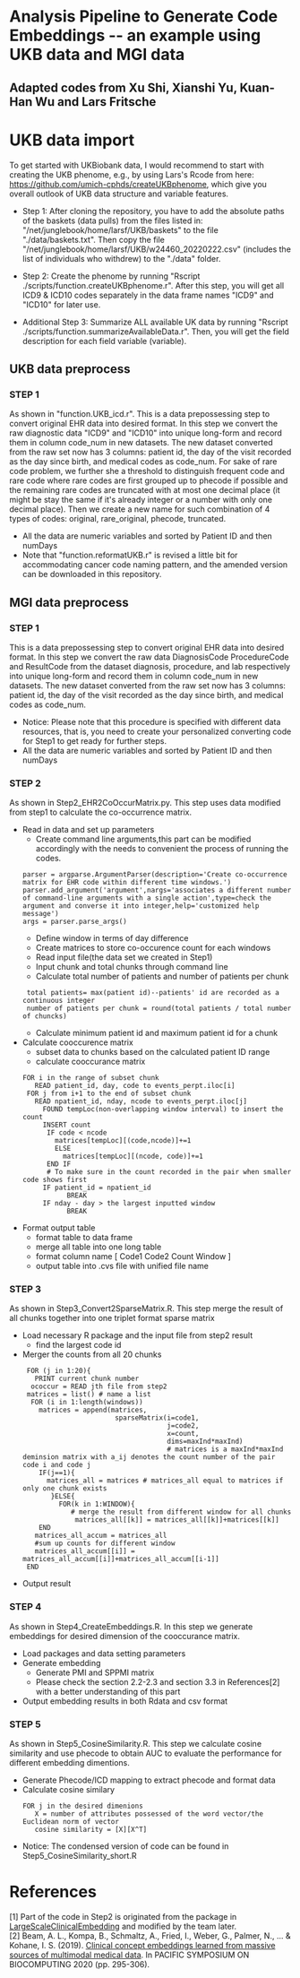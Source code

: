 # Analysis Pipeline to Generate Code Embeddings -- an example using UKB data and MGI data

## Adapted codes from Xu Shi, Xianshi Yu, Kuan-Han Wu and Lars Fritsche ##

# UKB data import #
To get started with UKBiobank data, I would recommend to start with creating the UKB phenome, e.g., by using Lars's Rcode from here: https://github.com/umich-cphds/createUKBphenome, which give you overall outlook of UKB data structure and variable features.

  * Step 1: After cloning the repository, you have to add the absolute paths of the baskets (data pulls) from the files listed in: "/net/junglebook/home/larsf/UKB/baskets" to the file "./data/baskets.txt". Then copy the file "/net/junglebook/home/larsf/UKB/w24460_20220222.csv" (includes the list of individuals who withdrew) to the "./data" folder.
    
  * Step 2: Create the phenome by running "Rscript ./scripts/function.createUKBphenome.r". After this step, you will get all ICD9 & ICD10 codes separately in the data frame names "ICD9" and "ICD10" for later use.
    
  * Additional Step 3: Summarize ALL available UK data by running "Rscript ./scripts/function.summarizeAvailableData.r". Then, you will get the field description for each field variable (variable).

## UKB data preprocess ##
### STEP 1 ###
As shown in "function.UKB_icd.r". This is a data prepossessing step to convert original EHR data into desired format. In this step we convert the raw diagnostic data "ICD9" and "ICD10" into unique long-form and record them in column code_num in new datasets. The new dataset converted from the raw set now has 3 columns: patient id, the day of the visit recorded as the day since birth, and medical codes as code_num. For sake of rare code problem, we further she a threshold to distinguish frequent code and rare code where rare codes are first grouped up to phecode if possible and the remaining rare codes are truncated with at most one decimal place (it might be stay the same if it's already integer or a number with only one decimal place). Then we create a new name for such combination of 4 types of codes: original, rare_original, phecode, truncated.
 
- All the data are numeric variables and sorted by Patient ID and then numDays
- Note that "function.reformatUKB.r" is revised a little bit for accommodating cancer code naming pattern, and the amended version can be downloaded in this repository.

## MGI data preprocess
### STEP 1 ###
This is a data prepossessing step to convert original EHR data into desired format. In this step we convert the raw data DiagnosisCode ProcedureCode and ResultCode from the dataset diagnosis, procedure, and lab respectively into unique long-form and record them in column code_num in new datasets. The new dataset converted from the raw set now has 3 columns: patient id, the day of the visit recorded as the day since birth, and medical codes as code_num.
- Notice: Please note that this procedure is specified with different data resources, that is, you need to create your personalized converting code for Step1 to get ready for further steps. 
- All the data are numeric variables and sorted by Patient ID and then numDays



### STEP 2 ###
As shown in Step2_EHR2CoOccurMatrix.py. This step uses data modified from step1 to calculate the co-occurrence matrix.
- Read in data and set up parameters
  * Create command line arguments,this part can be modified accordingly with the needs to convenient the process of running the codes.
   ```
   parser = argparse.ArgumentParser(description='Create co-occurrence matrix for EHR code within different time windows.')
   parser.add_argument('argument',nargs='associates a different number of command-line arguments with a single action',type=check the argument and converse it into integer,help='customized help message')
   args = parser.parse_args()
   ```
  * Define window in terms of day difference
  * Create matrices to store co-occurence count for each windows
  * Read input file(the data set we created in Step1)
  * Input chunk and total chunks through command line
  * Calculate total number of patients and number of patients per chunk 
   ```
    total patients= max(patient id)--patients' id are recorded as a continuous integer
    number of patients per chunk = round(total patients / total number of chuncks)
   ```
  * Calculate minimum patient id and maximum patient id for a chunk 
- Calculate cooccurence matrix
  * subset data to chunks based on the calculated patient ID range
  * calculate cooccurance matrix
   ```
   FOR i in the range of subset chunk
      READ patient_id, day, code to events_perpt.iloc[i]
    FOR j from i+1 to the end of subset chunk
      READ npatient_id, nday, ncode to events_perpt.iloc[j]
        FOUND tempLoc(non-overlapping window interval) to insert the count
        INSERT count
         IF code < ncode 
           matrices[tempLoc][(code,ncode)]+=1
           ELSE
             matrices[tempLoc][(ncode, code)]+=1
         END IF 
         # To make sure in the count recorded in the pair when smaller code shows first
        IF patient_id = npatient_id 
              BREAK
        IF nday - day > the largest inputted window 
              BREAK
    ``` 
 - Format output table
   * format table to data frame
   * merge all table into one long table
   * format column name [ Code1 Code2 Count Window ]
   * output table into .cvs file with unified file name
  

### STEP 3 ###
As shown in Step3_Convert2SparseMatrix.R. This step merge the result of all chunks together into one triplet format sparse matrix 
- Load necessary R package and the input file from step2 result
  * find the largest code id
- Merger the counts from all 20 chunks
  ```
   FOR (j in 1:20){
     PRINT current chunk number
    ococcur = READ jth file from step2
   matrices = list() # name a list
    FOR (i in 1:length(windows))
      matrices = append(matrices, 
                         sparseMatrix(i=code1, 
                                      j=code2,
                                      x=count,
                                      dims=maxInd*maxInd) 
                                      # matrices is a maxInd*maxInd deminsion matrix with a_ij denotes the count number of the pair code i and code j
      IF(j==1){
        matrices_all = matrices # matrices_all equal to matrices if only one chunk exists
         }ELSE{
           FOR(k in 1:WINDOW){
              # merge the result from different window for all chunks
               matrices_all[[k]] = matrices_all[[k]]+matrices[[k]]
      END
     matrices_all_accum = matrices_all
     #sum up counts for different window
     matrices_all_accum[[i]] = matrices_all_accum[[i]]+matrices_all_accum[[i-1]]
   END
   ```
- Output result


### STEP 4 ###
As shown in Step4_CreateEmbeddings.R. In this step we generate embeddings for desired dimension of the cooccurance matrix.
- Load packages and data setting parameters
- Generate embedding
  * Generate PMI and SPPMI matrix 
  * Please check the section 2.2-2.3 and section 3.3 in References[2] with a better understanding of this part
- Output embedding results in both Rdata and csv format


### STEP 5 ###
As shown in Step5_CosineSimilarity.R. This step we calculate cosine similarity and use phecode to obtain AUC to evaluate the performance for different embedding dimentions. 
- Generate Phecode/ICD mapping to extract phecode and format data
- Calculate cosine similary 
  ```
  FOR j in the desired dimenions
     X = number of attributes possessed of the word vector/the Euclidean norm of vector
     cosine similarity = [X][X^T]
  ```
- Notice: The condensed version of code can be found in Step5_CosineSimilarity_short.R

# References #
[1] Part of the code in Step2 is originated from the package in [LargeScaleClinicalEmbedding](https://github.com/rusheniii/LargeScaleClinicalEmbedding) and modified by the team later.  
[2] Beam, A. L., Kompa, B., Schmaltz, A., Fried, I., Weber, G., Palmer, N., ... & Kohane, I. S. (2019). [Clinical concept embeddings learned from massive sources of multimodal medical data](https://www.worldscientific.com/doi/epdf/10.1142/9789811215636_0027). In PACIFIC SYMPOSIUM ON BIOCOMPUTING 2020 (pp. 295-306).  
